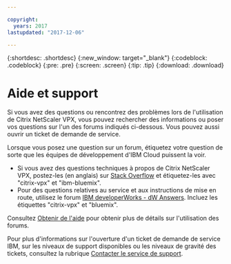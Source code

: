 ```yaml
---

copyright:
  years: 2017
lastupdated: "2017-12-06"

---
```


{:shortdesc: .shortdesc}
{:new_window: target="_blank"}
{:codeblock: .codeblock}
{:pre: .pre}
{:screen: .screen}
{:tip: .tip}
{:download: .download}

# Aide et support

Si vous avez des questions ou rencontrez des problèmes lors de l'utilisation
de Citrix NetScaler VPX, vous pouvez rechercher des informations ou poser vos questions sur l'un des forums indiqués ci-dessous.
Vous pouvez aussi ouvrir un ticket de demande de service.

Lorsque vous posez une question sur un forum, étiquetez votre question de sorte que les équipes de développement d'IBM Cloud puissent la voir.

* Si vous avez des questions techniques à propos
de Citrix NetScaler VPX, postez-les (en anglais) sur [Stack Overflow](https://stackoverflow.com/search?q=citrix-vpx+ibm-bluemix)
et étiquetez-les avec "citrix-vpx" et "ibm-bluemix".
* Pour des questions relatives au service et aux instructions de mise en route, utilisez le forum [IBM developerWorks - dW Answers](https://developer.ibm.com/answers/topics/citrix-vpx.html?smartspace=bluemix). Incluez
les étiquettes "citrix-vpx" et "bluemix".


Consultez [Obtenir de l'aide](https://console.bluemix.net/docs/support/index.html#getting-help) pour obtenir plus de détails sur l'utilisation des forums.

Pour plus d'informations sur l'ouverture d'un ticket de demande de service IBM, sur les niveaux de support disponibles ou les niveaux de gravité des tickets, consultez la rubrique
[Contacter le service de support](https://console.bluemix.net/docs/support/index.html#contacting-support).
